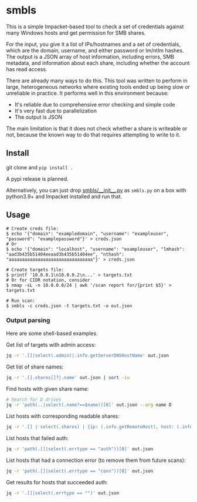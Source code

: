 # smbls

This is a simple Impacket-based tool to check a set of credentials against many Windows hosts and get permission for SMB shares.

For the input, you give it a list of IPs/hostnames and a set of credentials, which are the domain, username, and either password or lm/ntlm hashes. The output is a JSON array of host information, including errors, SMB metadata, and information about each share, including whether the account has read access.

There are already many ways to do this. This tool was written to perform in large, heterogeneous networks where existing tools ended up being slow or unreliable in practice. It performs well in this environment because:

- It's reliable due to comprehensive error checking and simple code
- It's very fast due to parallelization
- The output is JSON

The main limitation is that it does not check whether a share is writeable or not, because the known way to do that requires attempting to write to it.

## Install

git clone and `pip install .`

A pypi release is planned.

Alternatively, you can just drop [smbls/\_\_init\_\_.py](smbls/__init__.py) as `smbls.py` on a box with python3.9+ and Impacket installed and run that.

## Usage

```
# Create creds file:
$ echo '{"domain": "exampledomain", "username": "exampleuser", "password": "examplepassword"}' > creds.json
# Or
$ echo '{"domain": "localhost", "username": "exampleuser", "lmhash": "aad3b435b51404eeaad3b435b51404ee", "nthash": "aaaaaaaaaaaaaaaaaaaaaaaaaaaaaaaa"}' > creds.json

# Create targets file:
$ printf '10.0.0.1\n10.0.0.2\n...' > targets.txt
# Or for CIDR notation, consider
$ nmap -sL -n 10.0.0.0/24 | awk '/scan report for/{print $5}' > targets.txt

# Run scan:
$ smbls -c creds.json -t targets.txt -o out.json
```

### Output parsing

Here are some shell-based examples.

Get list of targets with admin access:

```sh
jq -r '.[]|select(.admin)|.info.getServerDNSHostName' out.json
```

Get list of share names:

```sh
jq -r '.[].shares[]?|.name' out.json | sort -iu
```

Find hosts with given share name:

```sh
# Search for D drives
jq -r 'path(..|select(.name?==$name))[0]' out.json --arg name D
```

List hosts with corresponding readable shares:

```sh
jq -r '.[] | select(.shares) | {ip: (.info.getRemoteHost), host: (.info.getServerDNSHostName), readshares: [.shares[] | select(.access != "") | {name: .name, type: .type, remark: .remark}]} | select(.readshares != [])' out.json
```

List hosts that failed auth:

```sh
jq -r 'path(.[]|select(.errtype == "auth"))[0]' out.json
```

List hosts that had a connection error (to remove them from future scans):

```sh
jq -r 'path(.[]|select(.errtype == "conn"))[0]' out.json
```

Get results for hosts that succeeded auth:

```sh
jq -r '.[]|select(.errtype == "")' out.json
```
